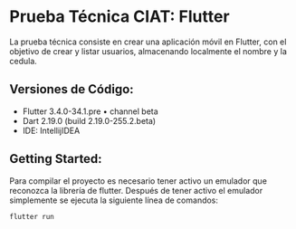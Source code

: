 # Prueba Técnica CIAT: Flutter

La prueba técnica consiste en crear una aplicación móvil en Flutter, con el objetivo de crear y listar usuarios,
almacenando localmente el nombre y la cedula.

## Versiones de Código:
* Flutter 3.4.0-34.1.pre • channel beta
* Dart 2.19.0 (build 2.19.0-255.2.beta)
* IDE: IntellijIDEA

## Getting Started:
Para compilar el proyecto es necesario tener activo un emulador que reconozca la librería de flutter. Después de tener
activo el emulador simplemente se ejecuta la siguiente línea de comandos:

```
flutter run
```
